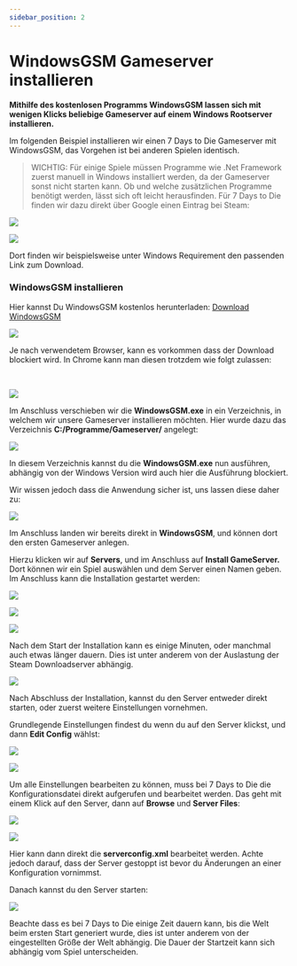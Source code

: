 ```yaml
---
sidebar_position: 2
---
```



WindowsGSM Gameserver installieren
======================================

**Mithilfe des kostenlosen Programms WindowsGSM lassen sich mit wenigen Klicks beliebige Gameserver auf einem Windows Rootserver installieren.**


Im folgenden Beispiel installieren wir einen 7 Days to Die Gameserver mit WindowsGSM, das Vorgehen ist bei anderen Spielen identisch.

> WICHTIG: Für einige Spiele müssen Programme wie .Net Framework zuerst manuell in Windows installiert werden, da der Gameserver sonst nicht starten kann. Ob und welche zusätzlichen Programme benötigt werden, lässt sich oft leicht herausfinden. Für 7 Days to Die finden wir dazu direkt über Google einen Eintrag bei Steam:

![](https://native-servers.com/customer/images/kb/48_chrome_GLjvbDk3QZ.png)

![](https://native-servers.com/customer/images/kb/49_chrome_IGWjZ5c0f6.png)

Dort finden wir beispielsweise unter Windows Requirement den passenden Link zum Download.

### **WindowsGSM installieren**

Hier kannst Du WindowsGSM kostenlos herunterladen: [Download WindowsGSM](https://windowsgsm.com/products/windowsgsm-desktop)

![](https://native-servers.com/customer/images/kb/34_mstsc_StiYlHe1gX.png)

Je nach verwendetem Browser, kann es vorkommen dass der Download blockiert wird. In Chrome kann man diesen trotzdem wie folgt zulassen:  
  
 

![](https://native-servers.com/customer/images/kb/35_mstsc_6BRiGjcZpf.png)

Im Anschluss verschieben wir die **WindowsGSM.exe** in ein Verzeichnis, in welchem wir unsere Gameserver installieren möchten. Hier wurde dazu das Verzeichnis **C:/Programme/Gameserver/** angelegt:

![](https://native-servers.com/customer/images/kb/36_mstsc_lOMwasuOrg.png)

In diesem Verzeichnis kannst du die **WindowsGSM.exe** nun ausführen, abhängig von der Windows Version wird auch hier die Ausführung blockiert.

Wir wissen jedoch dass die Anwendung sicher ist, uns lassen diese daher zu:

![](https://native-servers.com/customer/images/kb/38_mstsc_jVp3TOVB7I.png)

Im Anschluss landen wir bereits direkt in **WindowsGSM**, und können dort den ersten Gameserver anlegen. 

Hierzu klicken wir auf **Servers**, und im Anschluss auf **Install GameServer.** Dort können wir ein Spiel auswählen und dem Server einen Namen geben. Im Anschluss kann die Installation gestartet werden:

![](https://native-servers.com/customer/images/kb/39_mstsc_avuXIztOyB.png)

![](https://native-servers.com/customer/images/kb/40_mstsc_2AioN7si32.png)

![](https://native-servers.com/customer/images/kb/41_mstsc_MYZC29i47J.png)

Nach dem Start der Installation kann es einige Minuten, oder manchmal auch etwas länger dauern. Dies ist unter anderem von der Auslastung der Steam Downloadserver abhängig.

![](https://native-servers.com/customer/images/kb/42_mstsc_q8AxtBphAH.png)

Nach Abschluss der Installation, kannst du den Server entweder direkt starten, oder zuerst weitere Einstellungen vornehmen.

Grundlegende Einstellungen findest du wenn du auf den Server klickst, und dann **Edit Config** wählst:

![](https://native-servers.com/customer/images/kb/43_mstsc_o3mGJABj54.png)

![](https://native-servers.com/customer/images/kb/44_mstsc_xI8kNtFn3x.png)

Um alle Einstellungen bearbeiten zu können, muss bei 7 Days to Die die Konfigurationsdatei direkt aufgerufen und bearbeitet werden. Das geht mit einem Klick auf den Server, dann auf **Browse** und **Server Files**:

![](https://native-servers.com/customer/images/kb/45_mstsc_tKDh77ChPy.png)

![](https://native-servers.com/customer/images/kb/46_mstsc_10qDFSnbIY.png)

Hier kann dann direkt die **serverconfig.xml** bearbeitet werden. Achte jedoch darauf, dass der Server gestoppt ist bevor du Änderungen an einer Konfiguration vornimmst.

Danach kannst du den Server starten:

![](https://native-servers.com/customer/images/kb/47_mstsc_IVpxrzTcPX.png)

Beachte dass es bei 7 Days to Die einige Zeit dauern kann, bis die Welt beim ersten Start generiert wurde, dies ist unter anderem von der eingestellten Größe der Welt abhängig. Die Dauer der Startzeit kann sich abhängig vom Spiel unterscheiden.
